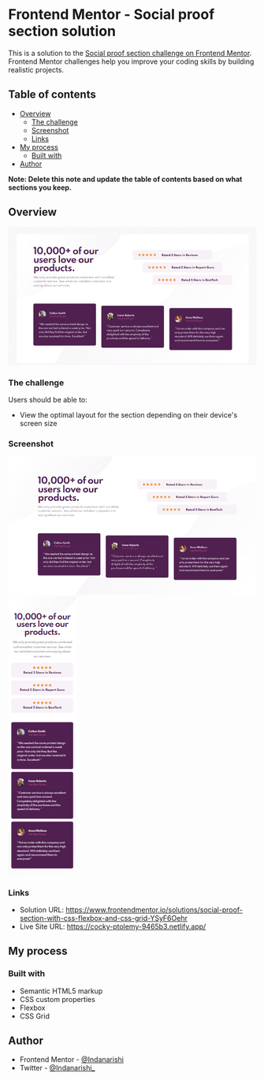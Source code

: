 # Frontend Mentor - Social proof section solution

This is a solution to the [Social proof section challenge on Frontend Mentor](https://www.frontendmentor.io/challenges/social-proof-section-6e0qTv_bA). Frontend Mentor challenges help you improve your coding skills by building realistic projects. 

## Table of contents

- [Overview](#overview)
  - [The challenge](#the-challenge)
  - [Screenshot](#screenshot)
  - [Links](#links)
- [My process](#my-process)
  - [Built with](#built-with)
- [Author](#author)

**Note: Delete this note and update the table of contents based on what sections you keep.**

## Overview

![](./overview.png)

### The challenge

Users should be able to:

- View the optimal layout for the section depending on their device's screen size

### Screenshot

![](./screenshot.png)
![](./screenshot-2.png)

### Links

- Solution URL: https://www.frontendmentor.io/solutions/social-proof-section-with-css-flexbox-and-css-grid-YSyF6Oehr
- Live Site URL: https://cocky-ptolemy-9465b3.netlify.app/

## My process

### Built with

- Semantic HTML5 markup
- CSS custom properties
- Flexbox
- CSS Grid

## Author

- Frontend Mentor - [@Indanarishi](https://www.frontendmentor.io/profile/Indanarishi)
- Twitter - [@Indanarishi_](https://www.twitter.com/Indanarishi_)


